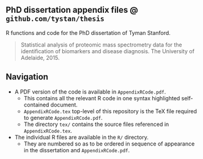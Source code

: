 ## PhD dissertation appendix files @ `github.com/tystan/thesis`

R functions and code for the PhD dissertation of Tyman Stanford.

> Statistical analysis of proteomic mass spectrometry data for the identification of biomarkers and disease diagnosis. The University of Adelaide, 2015.




## Navigation

* A PDF version of the code is available in `AppendixRCode.pdf`. 
    * This contains all the relevant R code in one syntax highlighted self-contained document.
    * `AppendixRCode.tex` top-level of this repository is the TeX file required to generate `AppendixRCode.pdf`. 
    * The directory `tex/` contains the source files referenced in `AppendixRCode.tex`. 
* The individual R files are available in the `R/` directory. 
    * They are numbered so as to be ordered in sequence of appearance in the dissertation and `AppendixRCode.pdf`.



